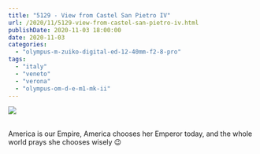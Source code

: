 ```yaml
---
title: "5129 - View from Castel San Pietro IV"
url: /2020/11/5129-view-from-castel-san-pietro-iv.html
publishDate: 2020-11-03 18:00:00
date: 2020-11-03
categories: 
  - "olympus-m-zuiko-digital-ed-12-40mm-f2-8-pro"
tags: 
  - "italy"
  - "veneto"
  - "verona"
  - "olympus-om-d-e-m1-mk-ii"
---
```

<div class="container">
<div class="center"><a target="_blank" href="https://d25zfm9zpd7gm5.cloudfront.net/1200x1200/2018/20180911_132523_lr.jpg"><img class="webfeedsFeaturedVisual" src="https://d25zfm9zpd7gm5.cloudfront.net/0600x0600/2018/20180911_132523_lr.jpg" /></a></div>
</div>
<br />

America is our Empire, America chooses her Emperor today, and the
whole world prays she chooses wisely :wink: